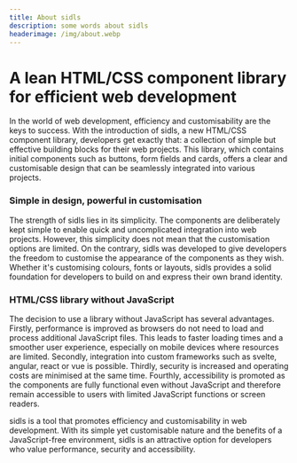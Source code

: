 ```yaml
---
title: About sidls
description: some words about sidls
headerimage: /img/about.webp
---
```


# A lean HTML/CSS component library for efficient web development

In the world of web development, efficiency and customisability are the keys to success. With
the introduction of sidls, a new HTML/CSS component library, developers get exactly that: a
collection of simple but effective building blocks for their web projects. This library, which
contains initial components such as buttons, form fields and cards, offers a clear and
customisable design that can be seamlessly integrated into various projects.

### Simple in design, powerful in customisation

The strength of sidls lies in its simplicity. The components are deliberately kept simple to
enable quick and uncomplicated integration into web projects. However, this simplicity does not
mean that the customisation options are limited. On the contrary, sidls was developed to give
developers the freedom to customise the appearance of the components as they wish. Whether it's
customising colours, fonts or layouts, sidls provides a solid foundation for developers to build
on and express their own brand identity.

### HTML/CSS library without JavaScript

The decision to use a library without JavaScript has several advantages. Firstly, performance is
improved as browsers do not need to load and process additional JavaScript files. This leads to
faster loading times and a smoother user experience, especially on mobile devices where
resources are limited. Secondly, integration into custom frameworks such as svelte, angular,
react or vue is possible. Thirdly, security is increased and operating costs are minimised at
the same time. Fourthly, accessibility is promoted as the components are fully functional even
without JavaScript and therefore remain accessible to users with limited JavaScript functions or
screen readers.

sidls is a tool that promotes efficiency and customisability in web development. With its simple
yet customisable nature and the benefits of a JavaScript-free environment, sidls is an
attractive option for developers who value performance, security and accessibility.
